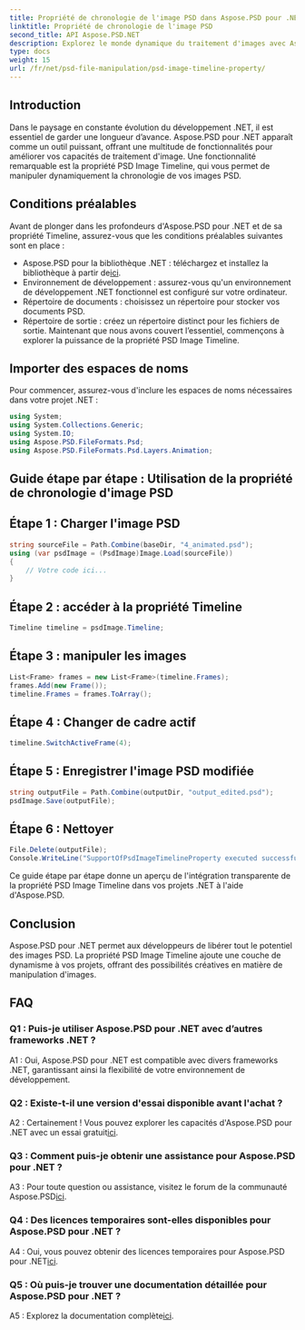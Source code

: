 ```yaml
---
title: Propriété de chronologie de l'image PSD dans Aspose.PSD pour .NET
linktitle: Propriété de chronologie de l'image PSD
second_title: API Aspose.PSD.NET
description: Explorez le monde dynamique du traitement d'images avec Aspose.PSD pour .NET. Manipulez les chronologies PSD sans effort. Téléchargez la bibliothèque maintenant !
type: docs
weight: 15
url: /fr/net/psd-file-manipulation/psd-image-timeline-property/
---
```

## Introduction
Dans le paysage en constante évolution du développement .NET, il est essentiel de garder une longueur d’avance. Aspose.PSD pour .NET apparaît comme un outil puissant, offrant une multitude de fonctionnalités pour améliorer vos capacités de traitement d'image. Une fonctionnalité remarquable est la propriété PSD Image Timeline, qui vous permet de manipuler dynamiquement la chronologie de vos images PSD.
## Conditions préalables
Avant de plonger dans les profondeurs d'Aspose.PSD pour .NET et de sa propriété Timeline, assurez-vous que les conditions préalables suivantes sont en place :
-  Aspose.PSD pour la bibliothèque .NET : téléchargez et installez la bibliothèque à partir de[ici](https://releases.aspose.com/psd/net/).
- Environnement de développement : assurez-vous qu'un environnement de développement .NET fonctionnel est configuré sur votre ordinateur.
- Répertoire de documents : choisissez un répertoire pour stocker vos documents PSD.
- Répertoire de sortie : créez un répertoire distinct pour les fichiers de sortie.
Maintenant que nous avons couvert l’essentiel, commençons à explorer la puissance de la propriété PSD Image Timeline.
## Importer des espaces de noms
Pour commencer, assurez-vous d'inclure les espaces de noms nécessaires dans votre projet .NET :
```csharp
using System;
using System.Collections.Generic;
using System.IO;
using Aspose.PSD.FileFormats.Psd;
using Aspose.PSD.FileFormats.Psd.Layers.Animation;
```
## Guide étape par étape : Utilisation de la propriété de chronologie d'image PSD

## Étape 1 : Charger l'image PSD
```csharp
string sourceFile = Path.Combine(baseDir, "4_animated.psd");
using (var psdImage = (PsdImage)Image.Load(sourceFile))
{
    // Votre code ici...
}
```
## Étape 2 : accéder à la propriété Timeline
```csharp
Timeline timeline = psdImage.Timeline;
```
## Étape 3 : manipuler les images
```csharp
List<Frame> frames = new List<Frame>(timeline.Frames);
frames.Add(new Frame());
timeline.Frames = frames.ToArray();
```
## Étape 4 : Changer de cadre actif
```csharp
timeline.SwitchActiveFrame(4);
```
## Étape 5 : Enregistrer l'image PSD modifiée
```csharp
string outputFile = Path.Combine(outputDir, "output_edited.psd");
psdImage.Save(outputFile);
```
## Étape 6 : Nettoyer
```csharp
File.Delete(outputFile);
Console.WriteLine("SupportOfPsdImageTimelineProperty executed successfully");
```
Ce guide étape par étape donne un aperçu de l'intégration transparente de la propriété PSD Image Timeline dans vos projets .NET à l'aide d'Aspose.PSD.
## Conclusion

Aspose.PSD pour .NET permet aux développeurs de libérer tout le potentiel des images PSD. La propriété PSD Image Timeline ajoute une couche de dynamisme à vos projets, offrant des possibilités créatives en matière de manipulation d'images.

## FAQ

### Q1 : Puis-je utiliser Aspose.PSD pour .NET avec d’autres frameworks .NET ?

A1 : Oui, Aspose.PSD pour .NET est compatible avec divers frameworks .NET, garantissant ainsi la flexibilité de votre environnement de développement.

### Q2 : Existe-t-il une version d'essai disponible avant l'achat ?

 A2 : Certainement ! Vous pouvez explorer les capacités d'Aspose.PSD pour .NET avec un essai gratuit[ici](https://releases.aspose.com/).

### Q3 : Comment puis-je obtenir une assistance pour Aspose.PSD pour .NET ?

 A3 : Pour toute question ou assistance, visitez le forum de la communauté Aspose.PSD[ici](https://forum.aspose.com/c/psd/34).

### Q4 : Des licences temporaires sont-elles disponibles pour Aspose.PSD pour .NET ?

A4 : Oui, vous pouvez obtenir des licences temporaires pour Aspose.PSD pour .NET[ici](https://purchase.aspose.com/temporary-license/).

### Q5 : Où puis-je trouver une documentation détaillée pour Aspose.PSD pour .NET ?

 A5 : Explorez la documentation complète[ici](https://reference.aspose.com/psd/net/).